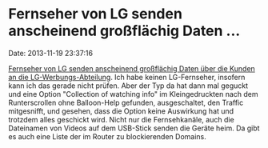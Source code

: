 Fernseher von LG senden anscheinend großflächig Daten \...
==========================================================

Date: 2013-11-19 23:37:16

[Fernseher von LG senden anscheinend großflächig Daten über die Kunden
an die
LG-Werbungs-Abteilung](http://doctorbeet.blogspot.co.uk/2013/11/lg-smart-tvs-logging-usb-filenames-and.html).
Ich habe keinen LG-Fernseher, insofern kann ich das gerade nicht prüfen.
Aber der Typ da hat dann mal geguckt und eine Option \"Collection of
watching info\" im Kleingedruckten nach dem Runterscrollen ohne
Balloon-Help gefunden, ausgeschaltet, den Traffic mitgesnifft, und
gesehen, dass die Option keine Auswirkung hat und trotzdem alles
geschickt wird. Nicht nur die Fernsehkanäle, auch die Dateinamen von
Videos auf dem USB-Stick senden die Geräte heim. Da gibt es auch eine
Liste der im Router zu blockierenden Domains.
